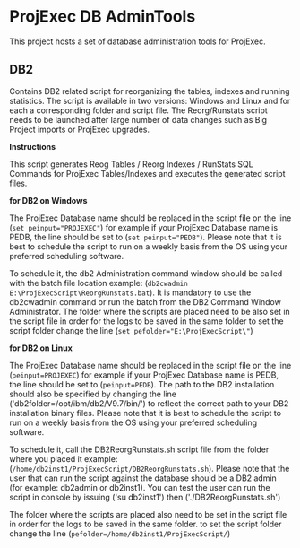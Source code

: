# ProjExec DB AdminTools
This project hosts a set of database administration tools for ProjExec.

## DB2
Contains DB2 related script for reorganizing the tables, indexes and running statistics. The script is available in two versions: Windows and Linux and for each a corresponding folder and script file.
The Reorg/Runstats script needs to be launched after large number of data changes such as Big Project imports or ProjExec upgrades.

**Instructions**

This script generates Reog Tables / Reorg Indexes / RunStats SQL Commands for ProjExec Tables/Indexes and executes the generated script files.

**for DB2 on Windows**

The ProjExec Database name should be replaced in the script file on the line (`set peinput="PROJEXEC"`) for example if your ProjExec Database name is PEDB, the line should be set to (`set peinput="PEDB"`). Please note that it is best to schedule the script to run on a weekly basis from the OS using your preferred scheduling software. 


To schedule it, the db2 Administration command window should be called with the batch file location
example: (`db2cwadmin E:\ProjExecScript\ReorgRunstats.bat`). It is mandatory to use the db2cwadmin command or run the batch from the DB2 Command Window Administrator. The folder where the scripts are placed need to be also set in the script file in order for the logs to be saved in the same folder to set the script folder change the line (`set pefolder="E:\ProjExecScript\"`) 

**for DB2 on Linux** 

The ProjExec Database name should be replaced in the script file on the line (`peinput=PROJEXEC`) for example if your ProjExec Database name is PEDB, the line should be set to (`peinput=PEDB`). The path to the DB2 installation should also be specified by changing the line ('db2folder=/opt/ibm/db2/V9.7/bin/') to reflect the correct path to your DB2 installation binary files. Please note that it is best to schedule the script to run on a weekly basis from the OS using your preferred scheduling software. 

To schedule it, call the DB2ReorgRunstats.sh script file from the folder where you placed it example: (`/home/db2inst1/ProjExecScript/DB2ReorgRunstats.sh`). Please note that the user that can run the script against the database should be a DB2 admin (for example: db2admin or db2inst1). You can test the user can run the script in console by issuing ('su db2inst1') then ('./DB2ReorgRunstats.sh')

The folder where the scripts are placed also need to be set in the script file in order for the logs to be saved in the same folder. to set the script folder change the line (`pefolder=/home/db2inst1/ProjExecScript/`) 



